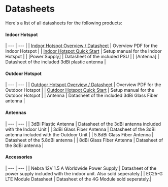 # Datasheets

Here's a list of all datasheets for the following products:

#### Indoor Hotspot
| --- | ---  |
| [Indoor Hotspot Overview / Datasheet](https://helium.nebra.com/pdfs/indoor-overview.pdf) | Overview PDF for the Indoor Hotspot |
| [Indoor Hotspot Quick Start](https://helium.nebra.com/pdfs/indoor-quick-start.pdf)  | Setup manual for the Indoor Hotspot |
| [Power Supply] | Datasheet of the included PSU |
| [Antenna] | Datasheet of the included 3dBi plastic antenna |

#### Outdoor Hotspot

| --- | ---  |
| [Outdoor Hotspot Overview / Datasheet](https://helium.nebra.com/pdfs/outdoor-overview.pdf) | Overview PDF for the Outdoor Hotspot |
| [Outdoor Hotspot Quick Start](https://helium.nebra.com/pdfs/outdoor-quick-start.pdf)  | Setup manual for the Outdoor Hotspot |
| Antenna | Datasheet of the included 3dBi Glass Fiber antenna |


#### Antennas
| --- | ---  |
| 3dBi Plastic Antenna | Datasheet of the 3dBi antenna included with the Indoor Unit |
| 3dBi Glass Fiber Antenna | Datasheet of the 3dBi antenna included with the Outdoor Unit |
| 5.8dBi Glass Fiber Antenna | Datasheet of the 5.8dBi antenna |
| 8dBi Glass Fiber Antenna | Datasheet of the 8dBi antenna |

#### Accessories
| --- | ---  |
| Nebra 12V 1.5 A Worldwide Power Supply | Datasheet of the power supply included with the indoor unit. Also sold seperately.|
| EC25-G LTE Module Datasheet | Datasheet of the 4G Module sold seperately.|
